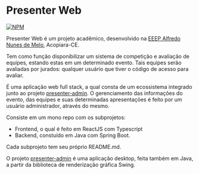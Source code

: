 # Presenter Web 
[![NPM](https://img.shields.io/npm/l/react)](https://github.com/HenriqueSenaDev/presenter-web/blob/main/LICENSE) 

Presenter Web é um projeto acadêmico, desenvolvido na [EEEP Alfredo Nunes de Melo](https://www.instagram.com/eeepalfredonunes/), Acopiara-CE.

Tem como função disponibilizar um sistema de competição e avaliação de equipes, estando estas em um determinado evento. Tais equipes serão avaliadas por jurados: qualquer usuário que tiver o código de acesso para avaliar.

É uma aplicação web full stack, a qual consta de um ecossistema integrado junto ao projeto [presenter-admin](https://github.com/HenriqueSenaDev/presenter-admin).
O gerenciamento das informações do evento, das equipes e suas determinadas apresentações é feito por um usuário administrador, através do mesmo.

Consiste em um mono repo com os subprojetos:

* Frontend, o qual é feito em ReactJS com Typescript
* Backend, constuído em Java com Spring Boot.

Cada subprojeto tem seu próprio README.md.

O projeto [presenter-admin](https://github.com/HenriqueSenaDev/presenter-admin) é uma aplicação desktop, feita também em Java, a partir da biblioteca de renderização gráfica Swing.
